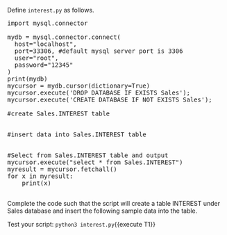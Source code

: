 
Define `interest.py` as follows.

<pre class="file" data-filename="interest.py" data-target="replace">
import mysql.connector

mydb = mysql.connector.connect(
  host="localhost", 
  port=33306, #default mysql server port is 3306
  user="root",
  password="12345"
)
print(mydb)
mycursor = mydb.cursor(dictionary=True)
mycursor.execute('DROP DATABASE IF EXISTS Sales');
mycursor.execute('CREATE DATABASE IF NOT EXISTS Sales');

#create Sales.INTEREST table


#insert data into Sales.INTEREST table


#Select from Sales.INTEREST table and output
mycursor.execute("select * from Sales.INTEREST")
myresult = mycursor.fetchall()
for x in myresult:
    print(x)
  
</pre>

Complete the code such that the script will create a table INTEREST under Sales database and insert the following sample data into the table. 



Test your script:
`python3 interest.py`{{execute T1}}

